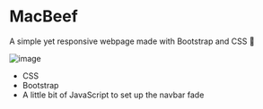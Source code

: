# MacBeef 
A simple yet responsive webpage made with Bootstrap and CSS 🚀

![image](https://user-images.githubusercontent.com/67615630/139110821-4acd9d78-e91e-473d-b63d-cd56670f00a6.png)

* CSS
* Bootstrap
* A little bit of JavaScript to set up the navbar fade
